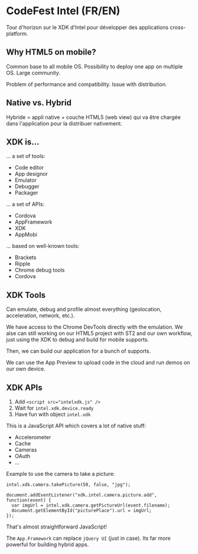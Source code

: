 # CodeFest Intel (FR/EN)

Tour d'horizon sur le XDK d'Intel pour développer des applications cross-platform.

## Why HTML5 on mobile?

Common base to all mobile OS.
Possibility to deploy one app on multiple OS.
Large community.

Problem of performance and compatibility.
Issue with distribution.

## Native vs. Hybrid

Hybride = appli native + couche HTML5 (web view) qui va être chargée dans l'application pour la distribuer nativement.

## XDK is...

... a set of tools:

- Code editor
- App designor
- Emulator
- Debugger
- Packager

... a set of APIs:

- Cordova
- AppFramework
- XDK
- AppMobi

... based on well-known tools:

- Brackets
- Ripple
- Chrome debug tools
- Cordova

## XDK Tools

Can emulate, debug and profile almost everything (geolocation, acceleration, network, etc.).

We have access to the Chrome DevTools directly with the emulation. We alse can still working on our HTML5 project with ST2 and our own workflow, just using the XDK to debug and build for mobile supports.

Then, we can build our application for a bunch of supports.

We can use the App Preview to upload code in the cloud and run demos on our own device.

## XDK APIs

1. Add `<script src="intelxdk.js" />`
2. Wait for `intel.xdk.device.ready`
3. Have fun with object `intel.xdk`

This is a JavaScript API which covers a lot of native stuff:

- Accelerometer
- Cache
- Cameras
- OAuth
- ...

Example to use the camera to take a picture:

    intel.xdk.camera.takePicture(50, false, "jpg");

    document.addEventListener("xdk.intel.camera.picture.add", function(event) {
      var imgUrl = intel.xdk.camera.getPictureUrl(event.filename);
      document.getElementById("picturePlace").url = imgUrl;
    });

That's almost straightforward JavaScript!

The `App.Framework` can replace `jQuery UI` (just in case). Its far more powerful for building hybrid apps.
